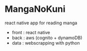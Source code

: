# MangaNoKuni
react native app for reading manga

* front : react native
* back : aws (cognito + dynamoDB)
* data : webscrapping with python
